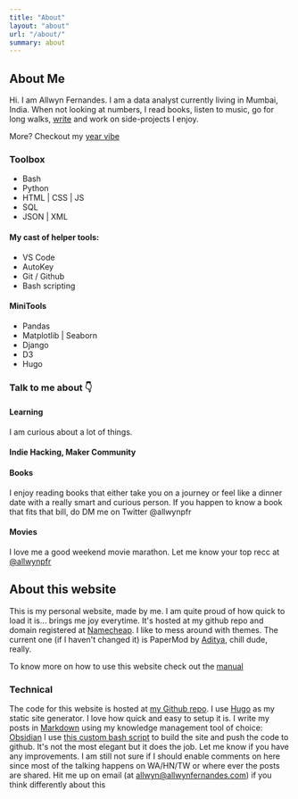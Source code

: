 ```yaml
---
title: "About"
layout: "about"
url: "/about/"
summary: about
---
```


## About Me
Hi. I am Allwyn Fernandes. I am a data analyst currently living in Mumbai, India. When not looking at numbers, I read books, listen to music, go for long walks, [write](/archives) and work on side-projects I enjoy.

More? Checkout my [year vibe](/2021-vibe)

### Toolbox
- Bash
- Python
- HTML | CSS | JS
- SQL
- JSON | XML


#### My cast of helper tools:
- VS Code
- AutoKey
- Git / Github
- Bash scripting

#### MiniTools
- Pandas
- Matplotlib | Seaborn
- Django
- D3
- Hugo


### Talk to me about 👇
#### Learning
I am curious about a lot of things. 

#### Indie Hacking, Maker Community

#### Books
I enjoy reading books that either take you on a journey or feel like a dinner date with a really smart and curious person. If you happen to know a book that fits that bill, do DM me on Twitter @allwynpfr

#### Movies
I love me a good weekend movie marathon. Let me know your top recc at [@allwynpfr](https://twitter.com/allwynpfr)


## About this website

This is my personal website, made by me. 
I am quite proud of how quick to load it is... brings me joy everytime.
It's hosted at my github repo and domain registered at [Namecheap](https://namecheap.com).
I like to mess around with themes. The current one (if I haven't changed it) is PaperMod by [Aditya](https://twitter.com/@adityatelange), chill dude, really.

To know more on how to use this website check out the [manual](allwynfernandes.github.io/manual)

### Technical
The code for this website is hosted at [my Github repo](https://github.com/allwynfernandes). I use [Hugo](https://gohugo.io) as my static site generator. I love how quick and easy to setup it is. 
I write my posts in [Markdown](https://www.markdownguide.org/getting-started/) using my knowledge management tool of choice: [Obsidian](https://obsidian.md)
I use [this custom bash script](https://allwynfernandes.github.io/deploy-hugo-site-bash-script/) to build the site and push the code to github. It's not the most elegant but it does the job. Let me know if you have any improvements.
I am still not sure if I should enable comments on here since most of the talking happens on WA/HN/TW or where ever the posts are shared. Hit me up on email (at allwyn@allwynfernandes.com) if you think differently about this
